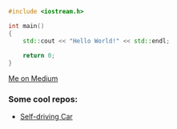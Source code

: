 ```c++
#include <iostream.h>

int main()
{
    std::cout << "Hello World!" << std::endl;
    
    return 0;
}
```
<a href="https://medium.com/@dionisioedu">Me on Medium</a>

<h3>Some cool repos:</h3>
<ul>
    <li><a href="https://github.com/dionisioedu/Self-driving-car">Self-driving Car</a></li>
</ul>


